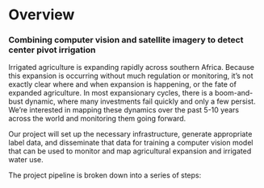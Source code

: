 # Overview

### Combining computer vision and satellite imagery to detect center pivot irrigation

Irrigated agriculture is expanding rapidly across southern Africa. Because this expansion is occurring without much regulation or monitoring, it’s not exactly clear where and when expansion is happening, or the fate of expanded agriculture. In most expansionary cycles, there is a boom-and-bust dynamic, where many investments fail quickly and only a few persist. We’re interested in mapping these dynamics over the past 5-10 years across the world and monitoring them going forward.


Our project will set up the necessary infrastructure, generate appropriate label data, and disseminate that data for training a computer vision model that can be used to monitor and map agricultural expansion and irrigated water use.

The project pipeline is broken down into a series of steps:

```{tableofcontents}
```
